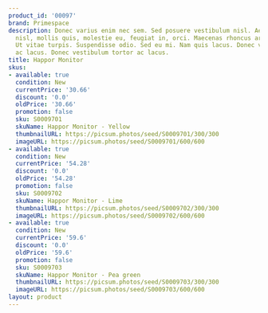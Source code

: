 ```yaml
---
product_id: '00097'
brand: Primespace
description: Donec varius enim nec sem. Sed posuere vestibulum nisl. Aenean magna
  nisl, mollis quis, molestie eu, feugiat in, orci. Maecenas rhoncus arcu at arcu.
  Ut vitae turpis. Suspendisse odio. Sed eu mi. Nam quis lacus. Donec vestibulum tortor
  ac lacus. Donec vestibulum tortor ac lacus.
title: Happor Monitor
skus:
- available: true
  condition: New
  currentPrice: '30.66'
  discount: '0.0'
  oldPrice: '30.66'
  promotion: false
  sku: S0009701
  skuName: Happor Monitor - Yellow
  thumbnailURL: https://picsum.photos/seed/S0009701/300/300
  imageURL: https://picsum.photos/seed/S0009701/600/600
- available: true
  condition: New
  currentPrice: '54.28'
  discount: '0.0'
  oldPrice: '54.28'
  promotion: false
  sku: S0009702
  skuName: Happor Monitor - Lime
  thumbnailURL: https://picsum.photos/seed/S0009702/300/300
  imageURL: https://picsum.photos/seed/S0009702/600/600
- available: true
  condition: New
  currentPrice: '59.6'
  discount: '0.0'
  oldPrice: '59.6'
  promotion: false
  sku: S0009703
  skuName: Happor Monitor - Pea green
  thumbnailURL: https://picsum.photos/seed/S0009703/300/300
  imageURL: https://picsum.photos/seed/S0009703/600/600
layout: product
---
```

